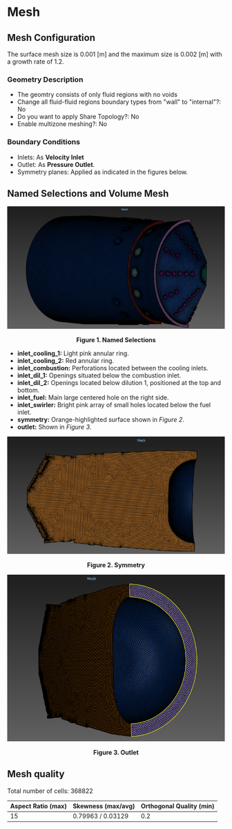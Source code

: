 # Mesh 
## Mesh Configuration
The surface mesh size is 0.001 [m] and the maximum size is 0.002 [m] with a growth rate of 1.2.
### Geometry Description
- The geomtry consists of only fluid regions with no voids
- Change all fluid-fluid regions boundary types from "wall" to "internal"?: No
- Do you want to apply Share Topology?: No
- Enable multizone meshing?: No
  
### Boundary Conditions
- Inlets: As **Velocity Inlet** 
- Outlet: As **Pressure Outlet**.  
- Symmetry planes: Applied as indicated in the figures below. 

## Named Selections and Volume Mesh
<div align="center">
  <img src="images/mesh_2.png" alt="images/mesh_2.png" width="600"/>
  
  <a id="figure-1-mesh-2"><strong>Figure 1. Named Selections</strong></a>  
</div>

- **inlet_cooling_1:** Light pink annular ring.  
- **inlet_cooling_2:** Red annular ring.  
- **inlet_combustion:** Perforations located between the cooling inlets.  
- **inlet_dil_1:** Openings situated below the combustion inlet.  
- **inlet_dil_2:** Openings located below dilution 1, positioned at the top and bottom.  
- **inlet_fuel:** Main large centered hole on the right side.  
- **inlet_swirler:** Bright pink array of small holes located below the fuel inlet.  
- **symmetry:** Orange-highlighted surface shown in *Figure 2*.
- **outlet:** Shown in *Figure 3*.  
<div align="center">
  <img src="images/mesh_1.png" alt="images/mesh_1.png" width="600"/>
  
  <a id="figure-2-mesh-1"><strong>Figure 2. Symmetry</strong></a>  
</div>
<div align="center">
  <img src="images/mesh_3.png" alt="images/mesh_3.png" width="600"/>
  
  <a id="figure-3-mesh-3"><strong>Figure 3. Outlet</strong></a>  
</div>

## Mesh quality
Total number of cells: 368822

<div align="center">
  
| Aspect Ratio (max) | Skewness (max/avg) | Orthogonal Quality (min) |
|--------------------|---------------------|-------------------------|
| 15                 | 0.79963 / 0.03129   | 0.2                    |

</div>

